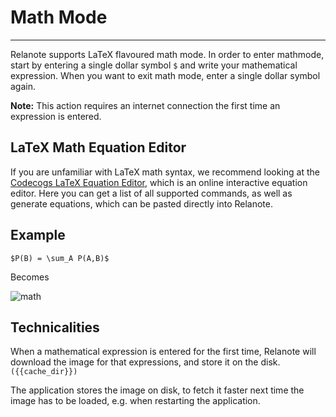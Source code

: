 ﻿# Math Mode
____

Relanote supports LaTeX flavoured math mode. In order to enter mathmode, start by entering a single dollar symbol `` $ `` and write your mathematical expression.
When you want to exit math mode, enter a single dollar symbol again.

**Note:** This action requires an internet connection the first time an expression is entered.

## LaTeX Math Equation Editor

If you are unfamiliar with LaTeX math syntax, we recommend looking at the [Codecogs LaTeX Equation Editor](https://latex.codecogs.com/eqneditor/editor.php), which is an online interactive equation editor.
Here you can get a list of all supported commands, as well as generate equations, which can be pasted directly into Relanote.

## Example

`$P(B) = \sum_A P(A,B)$`

Becomes

![math](ms-appx:///Assets/B8C7486DF1E3C29AA3D0628260EF6C2E.jpg)

## Technicalities

When a mathematical expression is entered for the first time, Relanote will download the image for that expressions, and store it on the disk. `` ({{cache_dir}}) ``

The application stores the image on disk, to fetch it faster next time the image has to be loaded, e.g. when restarting the application.